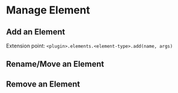 # Manage Element

## Add an Element

Extension point: `<plugin>.elements.<element-type>.add(name, args)`



## Rename/Move an Element

## Remove an Element

